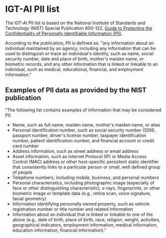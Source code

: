 
# IGT-AI PII list

The IGT-AI PII list is based on the National Institute of Standards and
Technology (NIST) Special Publication 800-122,
[Guide to Protecting the Confidentiality of Personally Identifiable
Information (PII)](https://nvlpubs.nist.gov/nistpubs/legacy/sp/nistspecialpublication800-122.pdf).

<!-- vale off -->
According to the publication, PII is defined as:
"any information about an individual maintained by an agency, including
any information that can be used to distinguish or trace an individual's
identity, such as name, social security number, date and place of birth,
mother's maiden name, or biometric records; and any other information
that is linked or linkable to an individual, such as medical, educational,
financial, and employment information."

## Examples of PII data as provided by the NIST publication

"The following list contains examples of information that may be
considered PII.

- Name, such as full name, maiden name, mother's maiden name, or alias
- Personal identification number, such as social security number (SSN),
  passport number, driver's license number, taxpayer identification number,
  patient identification number, and financial account or credit card number
- Address information, such as street address or email address
- Asset information, such as Internet Protocol (IP) or Media Access
  Control (MAC) address or other host-specific persistent static identifier
  that consistently links to a particular person or small, well defined
  group of people
- Telephone numbers, including mobile, business, and personal numbers
- Personal characteristics, including photographic image (especially of
  face or other distinguishing characteristic), x-rays, fingerprints, or
  other biometric image or template data (e.g., retina scan, voice
  signature, facial geometry)
- Information identifying personally owned property, such as vehicle
  registration number or title number and related information
- Information about an individual that is linked or linkable to one of the
  above (e.g., date of birth, place of birth, race, religion, weight,
  activities, geographical indicators, employment information, medical
  information, education information, financial information)."

<!-- vale on -->
